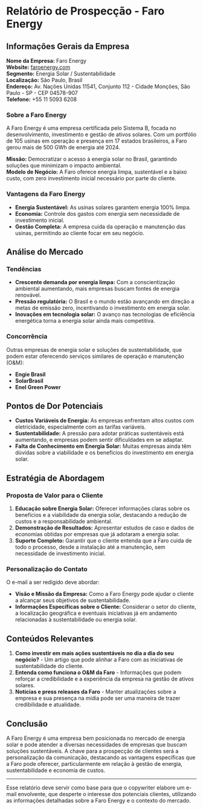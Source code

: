 # Relatório de Prospecção - Faro Energy

## Informações Gerais da Empresa

**Nome da Empresa:** Faro Energy  
**Website:** [faroenergy.com](http://www.faroenergy.com)  
**Segmento:** Energia Solar / Sustentabilidade  
**Localização:** São Paulo, Brasil  
**Endereço:** Av. Nações Unidas 11541, Conjunto 112 - Cidade Monções, São Paulo - SP - CEP 04578-907  
**Telefone:** +55 11 5093 6208  

### Sobre a Faro Energy
A Faro Energy é uma empresa certificada pelo Sistema B, focada no desenvolvimento, investimento e gestão de ativos solares. Com um portfólio de 105 usinas em operação e presença em 17 estados brasileiros, a Faro gerou mais de 500 GWh de energia até 2024.

**Missão:** Democratizar o acesso à energia solar no Brasil, garantindo soluções que minimizam o impacto ambiental.  
**Modelo de Negócio:** A Faro oferece energia limpa, sustentável e a baixo custo, com zero investimento inicial necessário por parte do cliente.

### Vantagens da Faro Energy
- **Energia Sustentável:** As usinas solares garantem energia 100% limpa.
- **Economia:** Controle dos gastos com energia sem necessidade de investimento inicial.
- **Gestão Completa:** A empresa cuida da operação e manutenção das usinas, permitindo ao cliente focar em seu negócio.

## Análise do Mercado

### Tendências
- **Crescente demanda por energia limpa:** Com a conscientização ambiental aumentando, mais empresas buscam fontes de energia renovável.
- **Pressão regulatória:** O Brasil e o mundo estão avançando em direção a metas de emissão zero, incentivando o investimento em energia solar.
- **Inovações em tecnologia solar:** O avanço nas tecnologias de eficiência energética torna a energia solar ainda mais competitiva.

### Concorrência
Outras empresas de energia solar e soluções de sustentabilidade, que podem estar oferecendo serviços similares de operação e manutenção (O&M):

- **Engie Brasil**
- **SolarBrasil**
- **Enel Green Power**

## Pontos de Dor Potenciais
- **Custos Variáveis de Energia:** As empresas enfrentam altos custos com eletricidade, especialmente com as tarifas variáveis.
- **Sustentabilidade:** A pressão para adotar práticas sustentáveis está aumentando, e empresas podem sentir dificuldades em se adaptar.
- **Falta de Conhecimento em Energia Solar:** Muitas empresas ainda têm dúvidas sobre a viabilidade e os benefícios do investimento em energia solar.

## Estratégia de Abordagem

### Proposta de Valor para o Cliente
1. **Educação sobre Energia Solar:** Oferecer informações claras sobre os benefícios e a viabilidade da energia solar, destacando a redução de custos e a responsabilidade ambiental.
2. **Demonstração de Resultados:** Apresentar estudos de caso e dados de economias obtidas por empresas que já adotaram a energia solar.
3. **Suporte Completo:** Garantir que o cliente entenda que a Faro cuida de todo o processo, desde a instalação até a manutenção, sem necessidade de investimento inicial.

### Personalização do Contato
O e-mail a ser redigido deve abordar:
- **Visão e Missão da Empresa:** Como a Faro Energy pode ajudar o cliente a alcançar seus objetivos de sustentabilidade.
- **Informações Específicas sobre o Cliente:** Considerar o setor do cliente, a localização geográfica e eventuais iniciativas já em andamento relacionadas à sustentabilidade ou energia solar.

## Conteúdos Relevantes
1. **Como investir em mais ações sustentáveis no dia a dia do seu negócio?** - Um artigo que pode alinhar a Faro com as iniciativas de sustentabilidade do cliente.
2. **Entenda como funciona o O&M da Faro** - Informações que podem reforçar a credibilidade e a experiência da empresa na gestão de ativos solares.
3. **Notícias e press releases da Faro** - Manter atualizações sobre a empresa e sua presença na mídia pode ser uma maneira de trazer credibilidade e atualidade.

## Conclusão
A Faro Energy é uma empresa bem posicionada no mercado de energia solar e pode atender a diversas necessidades de empresas que buscam soluções sustentáveis. A chave para a prospecção de clientes será a personalização da comunicação, destacando as vantagens específicas que a Faro pode oferecer, particularmente em relação à gestão de energia, sustentabilidade e economia de custos.

---

Esse relatório deve servir como base para que o copywriter elabore um e-mail envolvente, que desperte o interesse dos potenciais clientes, utilizando as informações detalhadas sobre a Faro Energy e o contexto do mercado.